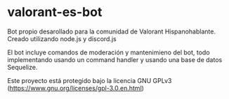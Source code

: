 # valorant-es-bot
Bot propio desarollado para la comunidad de Valorant Hispanohablante.
Creado utilizando node.js y discord.js

El bot incluye comandos de moderación y mantenimieno del bot, todo implementando usando un command handler y usando una base de datos Sequelize.

Este proyecto está protegido bajo la licencia GNU GPLv3 (https://www.gnu.org/licenses/gpl-3.0.en.html)
